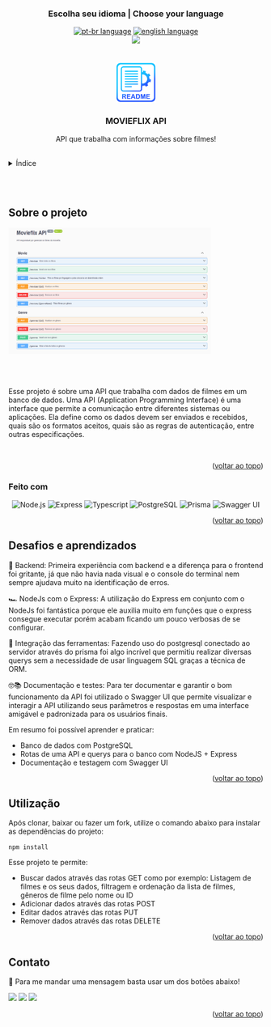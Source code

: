 ### <div align="center">Escolha seu idioma | Choose your language </div>

<div align="center">

  <a href="https://github.com/edilan-ribeiro/movieflix-api/blob/main/README.md">
    <img src="https://img.shields.io/badge/lang-pt--br-green.svg" alt="pt-br language"></a>
  <a href="https://github.com/edilan-ribeiro/movieflix-api/blob/main/README.en.md">
    <img src="https://img.shields.io/badge/lang-en-red.svg" alt="english language ">
  </a>
  
  <br>
<img src="https://user-images.githubusercontent.com/73097560/115834477-dbab4500-a447-11eb-908a-139a6edaec5c.gif">

</div>
<br>
<a name="readme-top"></a>

<br />
<div align="center">
  <a href="https://github.com/edilan-ribeiro/movieflix-api">
    <img src="./src/public/logo.png" alt="Logo" width="80" height="80">
  </a>

<h3 align="center">MOVIEFLIX API</h3>

  <p align="center">
    API que trabalha com informações sobre filmes!
  </p>
  
</div>

<br>

<details>
  <summary>Índice</summary>
  <ol>
    <li>
      <a href="#sobre-o-projeto">Sobre o projeto</a>
      <ul>
        <li><a href="#feito-com">Feito com</a></li>
        <li><a href="#desafios-e-aprendizados">Desafios e aprendizados</a></li>
        </ul>
    </li>
    <li><a href="#utilização">Utilização</a></li>
    <li><a href="#contato">Contato</a></li>
  </ol>
</details>

<br><br>
## Sobre o projeto

 <img src="./src/public/desktop.png" alt="imagem do swagger com a API online" width="400" height="250">


<br><br>

Esse projeto é sobre uma API que trabalha com dados de filmes em um banco de dados.
Uma API (Application Programming Interface) é uma interface que permite a comunicação entre diferentes sistemas ou aplicações.
Ela define como os dados devem ser enviados e recebidos, quais são os formatos aceitos, quais são as regras de autenticação, entre outras especificações. 

<br>



<p align="right">(<a href="#readme-top">voltar ao topo</a>)</p>



### Feito com

<div align="center">

![Node.js](https://img.shields.io/badge/node.js-20232a.svg?style=for-the-badge&logo=node.js&logoColor=%237CFC00)
![Express](https://img.shields.io/badge/express-20232a.svg?style=for-the-badge&logo=express&logoColor=white)
![Typescript](https://img.shields.io/badge/typescript-20232a.svg?style=for-the-badge&logo=typescript)
![PostgreSQL](https://img.shields.io/badge/postgres-20232a.svg?style=for-the-badge&logo=postgresql&logoColor=white)
![Prisma](https://img.shields.io/badge/prisma-20232a.svg?style=for-the-badge&logo=prisma&logoColor=0A6FA1)
![Swagger UI](https://img.shields.io/badge/swagger-20232a.svg?style=for-the-badge&logo=swagger&logoColor=85EA2D)

</div>

<p align="right">(<a href="#readme-top">voltar ao topo</a>)</p>



## Desafios e aprendizados

🧰 Backend: Primeira experiência com backend e a diferença para o frontend foi gritante, já que não havia nada visual e o console do terminal nem sempre ajudava muito na identificação de erros.

 🏎️ NodeJs com o Express: A utilização do Express em conjunto com o NodeJs foi fantástica porque ele auxilia muito em funções que o express consegue executar porém acabam ficando um pouco verbosas de se configurar.

🔗 Integração das ferramentas: Fazendo uso do postgresql conectado ao servidor através do prisma foi algo incrível que permitiu realizar diversas querys sem a necessidade de usar linguagem SQL graças a técnica de ORM.

🤓📚 Documentação e testes: Para ter documentar e garantir o bom funcionamento da API foi utilizado o Swagger UI que permite visualizar e interagir a API utilizando seus parâmetros e respostas em uma interface amigável e padronizada para os usuários finais.


Em resumo foi possível aprender e praticar:
 - Banco de dados com PostgreSQL
 - Rotas de uma API e querys para o banco com NodeJS + Express
 - Documentação e testagem com Swagger UI


 <p align="right">(<a href="#readme-top">voltar ao topo</a>)</p>

## Utilização

Após clonar, baixar ou fazer um fork, utilize o comando abaixo para instalar as dependências do projeto:

```shell
npm install
```

Esse projeto te permite:
- Buscar dados através das rotas GET como por exemplo: Listagem de filmes e os seus dados, filtragem e ordenação da lista de filmes, gêneros de filme pelo nome ou ID
- Adicionar dados através das rotas POST
- Editar dados através das rotas PUT
- Remover dados através das rotas DELETE

<p align="right">(<a href="#readme-top">voltar ao topo</a>)</p>

## Contato

💌 Para me mandar uma mensagem basta usar um dos botões abaixo!<br>

  <a href = "mailto:edilanbusiness@gmail.com" target="_blank"><img src="https://img.shields.io/badge/-gmail-333333?style=flat&logo=gmail&logoColor=EA4335" height="25"></a>
  <a href="https://www.linkedin.com/in/edilan-ribeiro-santos" target="_blank"><img src="https://img.shields.io/badge/-linkedin-333333?style=flat&logo=linkedin&logoColor=0A66C2" height="25"></a> 
  <a href="https://whatsa.me/5561983769634/?t=Ol%C3%A1,%20vim%20atrav%C3%A9s%20do%20seu%20GitHub!" target="_blank">
  <img src="https://img.shields.io/badge/-whatsapp-333333?style=flat&logo=whatsapp&logoColor=25D366" height="25"></a>



<p align="right">(<a href="#readme-top">voltar ao topo</a>)</p>
